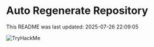 # Auto Regenerate Repository

This README was last updated: 2025-07-26 22:09:05

 ![TryHackMe](https://tryhackme.com/badge/533634)